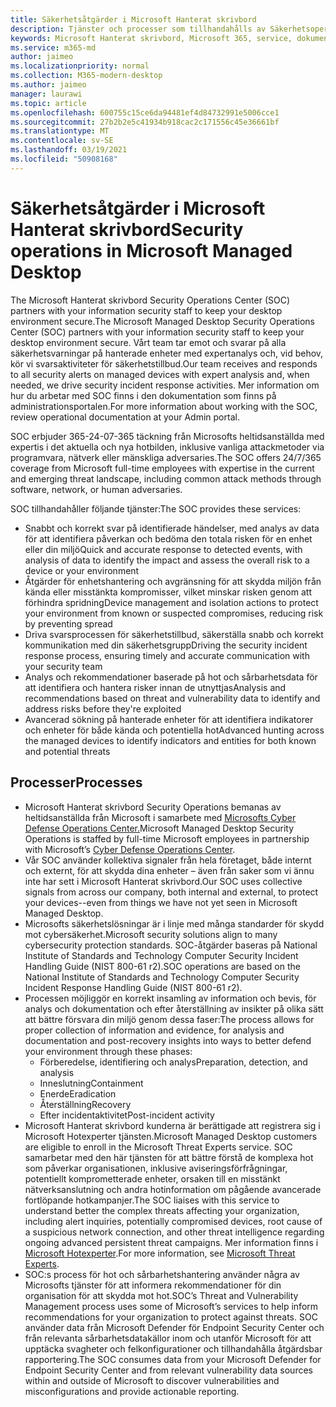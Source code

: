 ```yaml
---
title: Säkerhetsåtgärder i Microsoft Hanterat skrivbord
description: Tjänster och processer som tillhandahålls av Säkerhetsoperationscenter
keywords: Microsoft Hanterat skrivbord, Microsoft 365, service, dokumentation
ms.service: m365-md
author: jaimeo
ms.localizationpriority: normal
ms.collection: M365-modern-desktop
ms.author: jaimeo
manager: laurawi
ms.topic: article
ms.openlocfilehash: 600755c15ce6da94481ef4d84732991e5006cce1
ms.sourcegitcommit: 27b2b2e5c41934b918cac2c171556c45e36661bf
ms.translationtype: MT
ms.contentlocale: sv-SE
ms.lasthandoff: 03/19/2021
ms.locfileid: "50908168"
---
```

# <a name="security-operations-in-microsoft-managed-desktop"></a><span data-ttu-id="1b6a2-104">Säkerhetsåtgärder i Microsoft Hanterat skrivbord</span><span class="sxs-lookup"><span data-stu-id="1b6a2-104">Security operations in Microsoft Managed Desktop</span></span>

<span data-ttu-id="1b6a2-105">The Microsoft Hanterat skrivbord Security Operations Center (SOC) partners with your information security staff to keep your desktop environment secure.</span><span class="sxs-lookup"><span data-stu-id="1b6a2-105">The Microsoft Managed Desktop Security Operations Center (SOC) partners with your information security staff to keep your desktop environment secure.</span></span> <span data-ttu-id="1b6a2-106">Vårt team tar emot och svarar på alla säkerhetsvarningar på hanterade enheter med expertanalys och, vid behov, kör vi svarsaktiviteter för säkerhetstillbud.</span><span class="sxs-lookup"><span data-stu-id="1b6a2-106">Our team receives and responds to all security alerts on managed devices with expert analysis and, when needed, we drive security incident response activities.</span></span> <span data-ttu-id="1b6a2-107">Mer information om hur du arbetar med SOC finns i den dokumentation som finns på administrationsportalen.</span><span class="sxs-lookup"><span data-stu-id="1b6a2-107">For more information about working with the SOC, review operational documentation at your Admin portal.</span></span>

<span data-ttu-id="1b6a2-108">SOC erbjuder 365-24-07-365 täckning från Microsofts heltidsanställda med expertis i det aktuella och nya hotbilden, inklusive vanliga attackmetoder via programvara, nätverk eller mänskliga adversaries.</span><span class="sxs-lookup"><span data-stu-id="1b6a2-108">The SOC offers 24/7/365 coverage from Microsoft full-time employees with expertise in the current and emerging threat landscape, including common attack methods through software, network, or human adversaries.</span></span>

<span data-ttu-id="1b6a2-109">SOC tillhandahåller följande tjänster:</span><span class="sxs-lookup"><span data-stu-id="1b6a2-109">The SOC provides these services:</span></span>
- <span data-ttu-id="1b6a2-110">Snabbt och korrekt svar på identifierade händelser, med analys av data för att identifiera påverkan och bedöma den totala risken för en enhet eller din miljö</span><span class="sxs-lookup"><span data-stu-id="1b6a2-110">Quick and accurate response to detected events, with analysis of data to identify the impact and assess the overall risk to a device or your environment</span></span>
- <span data-ttu-id="1b6a2-111">Åtgärder för enhetshantering och avgränsning för att skydda miljön från kända eller misstänkta kompromisser, vilket minskar risken genom att förhindra spridning</span><span class="sxs-lookup"><span data-stu-id="1b6a2-111">Device management and isolation actions to protect your environment from known or suspected compromises, reducing risk by preventing spread</span></span>
- <span data-ttu-id="1b6a2-112">Driva svarsprocessen för säkerhetstillbud, säkerställa snabb och korrekt kommunikation med din säkerhetsgrupp</span><span class="sxs-lookup"><span data-stu-id="1b6a2-112">Driving the security incident response process, ensuring timely and accurate communication with your security team</span></span>
- <span data-ttu-id="1b6a2-113">Analys och rekommendationer baserade på hot och sårbarhetsdata för att identifiera och hantera risker innan de utnyttjas</span><span class="sxs-lookup"><span data-stu-id="1b6a2-113">Analysis and recommendations based on threat and vulnerability data to identify and address risks before they're exploited</span></span>
- <span data-ttu-id="1b6a2-114">Avancerad sökning på hanterade enheter för att identifiera indikatorer och enheter för både kända och potentiella hot</span><span class="sxs-lookup"><span data-stu-id="1b6a2-114">Advanced hunting across the managed devices to identify indicators and entities for both known and potential threats</span></span>

## <a name="processes"></a><span data-ttu-id="1b6a2-115">Processer</span><span class="sxs-lookup"><span data-stu-id="1b6a2-115">Processes</span></span>

- <span data-ttu-id="1b6a2-116">Microsoft Hanterat skrivbord Security Operations bemanas av heltidsanställda från Microsoft i samarbete med [Microsofts Cyber Defense Operations Center.](https://www.microsoft.com/msrc/cdoc)</span><span class="sxs-lookup"><span data-stu-id="1b6a2-116">Microsoft Managed Desktop Security Operations is staffed by full-time Microsoft employees in partnership with Microsoft’s [Cyber Defense Operations Center](https://www.microsoft.com/msrc/cdoc).</span></span> 
- <span data-ttu-id="1b6a2-117">Vår SOC använder kollektiva signaler från hela företaget, både internt och externt, för att skydda dina enheter – även från saker som vi ännu inte har sett i Microsoft Hanterat skrivbord.</span><span class="sxs-lookup"><span data-stu-id="1b6a2-117">Our SOC uses collective signals from across our company, both internal and external, to protect your devices--even from things we have not yet seen in Microsoft Managed Desktop.</span></span>
- <span data-ttu-id="1b6a2-118">Microsofts säkerhetslösningar är i linje med många standarder för skydd mot cybersäkerhet.</span><span class="sxs-lookup"><span data-stu-id="1b6a2-118">Microsoft security solutions align to many cybersecurity protection standards.</span></span> <span data-ttu-id="1b6a2-119">SOC-åtgärder baseras på National Institute of Standards and Technology Computer Security Incident Handling Guide (NIST 800-61 r2).</span><span class="sxs-lookup"><span data-stu-id="1b6a2-119">SOC operations are based on the National Institute of Standards and Technology Computer Security Incident Response Handling Guide (NIST 800-61 r2).</span></span>
- <span data-ttu-id="1b6a2-120">Processen möjliggör en korrekt insamling av information och bevis, för analys och dokumentation och efter återställning av insikter på olika sätt att bättre försvara din miljö genom dessa faser:</span><span class="sxs-lookup"><span data-stu-id="1b6a2-120">The process allows for proper collection of information and evidence, for analysis and documentation and post-recovery insights into ways to better defend your environment through these phases:</span></span>
    - <span data-ttu-id="1b6a2-121">Förberedelse, identifiering och analys</span><span class="sxs-lookup"><span data-stu-id="1b6a2-121">Preparation, detection, and analysis</span></span>
    - <span data-ttu-id="1b6a2-122">Inneslutning</span><span class="sxs-lookup"><span data-stu-id="1b6a2-122">Containment</span></span>
    - <span data-ttu-id="1b6a2-123">Enerde</span><span class="sxs-lookup"><span data-stu-id="1b6a2-123">Eradication</span></span>
    - <span data-ttu-id="1b6a2-124">Återställning</span><span class="sxs-lookup"><span data-stu-id="1b6a2-124">Recovery</span></span>
    - <span data-ttu-id="1b6a2-125">Efter incidentaktivitet</span><span class="sxs-lookup"><span data-stu-id="1b6a2-125">Post-incident activity</span></span>
- <span data-ttu-id="1b6a2-126">Microsoft Hanterat skrivbord kunderna är berättigade att registrera sig i Microsoft Hotexperter tjänsten.</span><span class="sxs-lookup"><span data-stu-id="1b6a2-126">Microsoft Managed Desktop customers are eligible to enroll in the Microsoft Threat Experts service.</span></span> <span data-ttu-id="1b6a2-127">SOC samarbetar med den här tjänsten för att bättre förstå de komplexa hot som påverkar organisationen, inklusive aviseringsförfrågningar, potentiellt komprometterade enheter, orsaken till en misstänkt nätverksanslutning och andra hotinformation om pågående avancerade fortlöpande hotkampanjer.</span><span class="sxs-lookup"><span data-stu-id="1b6a2-127">The SOC liaises with this service to understand better the complex threats affecting your organization, including alert inquiries, potentially compromised devices, root cause of a suspicious network connection, and other threat intelligence regarding ongoing advanced persistent threat campaigns.</span></span> <span data-ttu-id="1b6a2-128">Mer information finns i [Microsoft Hotexperter](/windows/security/threat-protection/microsoft-defender-atp/microsoft-threat-experts).</span><span class="sxs-lookup"><span data-stu-id="1b6a2-128">For more information, see [Microsoft Threat Experts](/windows/security/threat-protection/microsoft-defender-atp/microsoft-threat-experts).</span></span>
- <span data-ttu-id="1b6a2-129">SOC:s process för hot och sårbarhetshantering använder några av Microsofts tjänster för att informera rekommendationer för din organisation för att skydda mot hot.</span><span class="sxs-lookup"><span data-stu-id="1b6a2-129">SOC’s Threat and Vulnerability Management process uses some of Microsoft’s services to help inform recommendations for your organization to protect against threats.</span></span> <span data-ttu-id="1b6a2-130">SOC använder data från Microsoft Defender för Endpoint Security Center och från relevanta sårbarhetsdatakällor inom och utanför Microsoft för att upptäcka svagheter och felkonfigurationer och tillhandahålla åtgärdsbar rapportering.</span><span class="sxs-lookup"><span data-stu-id="1b6a2-130">The SOC consumes data from your Microsoft Defender for Endpoint Security Center and from relevant vulnerability data sources within and outside of Microsoft to discover vulnerabilities and misconfigurations and provide actionable reporting.</span></span>